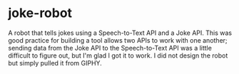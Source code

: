 # joke-robot
A robot that tells jokes using a Speech-to-Text API and a Joke API. This was good practice for building a tool allows two APIs to work with one another; sending data from the Joke API to the Speech-to-Text API was a little difficult to figure out, but I'm glad I got it to work. I did not design the robot but simply pulled it from GIPHY.
